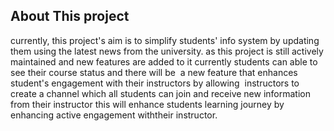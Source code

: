 

## About This project
currently, this project's aim is to simplify students' info system by updating them using the latest news from the university. as this project is still actively maintained and new features are added to it currently students can able to see their course status and there will be  a new feature that enhances student's engagement with their instructors by allowing  instructors to create a channel which all students can join and receive new information from their instructor this will enhance students learning journey by enhancing active engagement withtheir instructor. 



